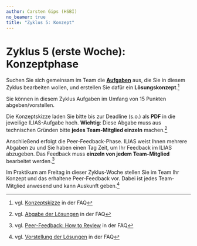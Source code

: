 ```yaml
---
author: Carsten Gips (HSBI)
no_beamer: true
title: "Zyklus 5: Konzept"
---
```


# Zyklus 5 (erste Woche): Konzeptphase

Suchen Sie sich gemeinsam im Team die [**Aufgaben**](assignments.md) aus, die Sie in diesem Zyklus bearbeiten wollen,
und erstellen Sie dafür ein **Lösungskonzept**.[^1]

Sie können in diesem Zyklus Aufgaben im Umfang von 15 Punkten abgeben/vorstellen.

Die Konzeptskizze laden Sie bitte bis zur Deadline (s.o.) als **PDF** in die jeweilige ILIAS-Aufgabe hoch. **Wichtig**:
Diese Abgabe muss aus technischen Gründen bitte **jedes Team-Mitglied einzeln** machen.[^2]

Anschließend erfolgt die Peer-Feedback-Phase. ILIAS weist Ihnen mehrere Abgaben zu und Sie haben einen Tag Zeit, um Ihr
Feedback im ILIAS abzugeben. Das Feedback muss **einzeln von jedem Team-Mitglied** bearbeitet werden.[^3]

Im Praktikum am Freitag in dieser Zyklus-Woche stellen Sie im Team Ihr Konzept und das erhaltene Peer-Feedback vor.
Dabei ist jedes Team-Mitglied anwesend und kann Auskunft geben.[^4]

[^1]: vgl. [Konzeptskizze](https://github.com/Programmiermethoden-CampusMinden/PM-Lecture/discussions/11) in der FAQ

[^2]: vgl. [Abgabe der Lösungen](https://github.com/Programmiermethoden-CampusMinden/PM-Lecture/discussions/15) in der
    FAQ

[^3]: vgl. [Peer-Feedback: How to Review](https://github.com/Programmiermethoden-CampusMinden/PM-Lecture/discussions/16)
    in der FAQ

[^4]: vgl. [Vorstellung der Lösungen](https://github.com/Programmiermethoden-CampusMinden/PM-Lecture/discussions/17) in
    der FAQ

